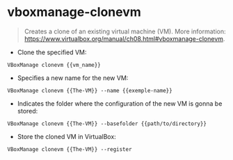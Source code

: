 # vboxmanage-clonevm

> Creates a clone of an existing virtual machine (VM).
> More information: <https://www.virtualbox.org/manual/ch08.html#vboxmanage-clonevm>.

- Clone the specified VM:

`VBoxManage clonevm {{vm_name}}`

- Specifies a new name for the new VM:

`VBoxManage clonevm {{The-VM}} --name {{exemple-name}}`

- Indicates the folder where the configuration of the new VM is gonna be stored:

`VBoxManage clonevm {{The-VM}} --basefolder {{path/to/directory}}`

- Store the cloned VM in VirtualBox:

`VBoxManage clonevm {{The-VM}} --register`
